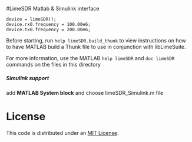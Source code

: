 #LimeSDR Matlab & Simulink interface

```
device = limeSDR();
device.rx0.frequency = 100.00e6;
device.tx0.frequency = 200.00e6;
```

Before starting, run `help limeSDR.build_thunk` to view instructions on how to have MATLAB build a Thunk file to use in conjunction with libLimeSuite.

For more information, use the MATLAB `help limeSDR` and `doc limeSDR` commands on the files in this directory

##### Simulink support

add **MATLAB System block** and choose limeSDR_Simulink.m file


# License #
	
This code is distributed under an [MIT License](LICENSE.MIT).